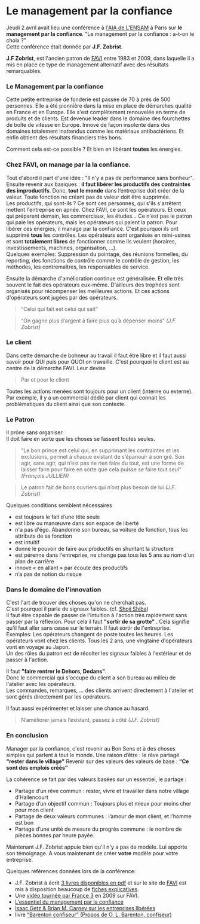 # Le management par la confiance

Jeudi 2 avril avait lieu une conférence à [l'AIA de L'ENSAM](http://www.aiaensam.com) à Paris sur **le management par la confiance**.
"Le management par la confiance : a-t-on le choix ?"   
Cette conférence était donnée par **J.F. Zobrist**.  

**J.F Zobrist**, est l'ancien patron de [FAVI](http://favi.com) entre 1983 et 2009, dans laquelle il a mis en place ce type de management alternatif avec des résultats remarquables.  

### Le Management par la confiance  

Cette petite entreprise de fonderie est passée de 70 à près de 500 personnes. Elle a été pionnière dans la mise en place de démarches qualité en France et en Europe. Elle s'est complètement renouvelée en terme de produits et de clients. Est devenue leader dans le domaine des fourchettes de boîte de vitesse en Europe. Innove de façon insolente dans des domaines totalement inattendus comme les matériaux antibactériens. Et enfin obtient des résultats financiers très bons.  
  
Comment cela est-ce possible ? Et bien en libérant **toutes** les énergies.   
  
### Chez FAVI, on manage par la la confiance.   
Tout d'abord il part d'une idée : "Il n'y a pas de performance sans bonheur".  
Ensuite revenir aux basiques : **il faut libérer les productifs des contraintes des improductifs**. Donc, **tout le monde** dans l’entreprise doit créer de la valeur. Toute fonction ne créant pas de valeur doit être supprimée.  
Les productifs, qui sont-ils ? Ce sont ces personnes, qui s'ils s'arrêtent mettent l'entreprise en apnée. Chez FAVI, ce sont les opérateurs. Et ceux qui préparent demain, les commerciaux, les études...  Ce n'est pas le patron qui paie les opérateurs, mais les opérateurs qui paient la patron.
Pour libérer ces énergies, il manage par la confiance. C'est pourquoi ils ont supprimé **tous** les contrôles. Les opérateurs sont organisés en mini-usines et sont **totalement libres** de fonctionner comme ils veulent (horaires, investissements, machines, organisation, ...).  
Quelques exemples: Suppression du pointage, des réunions formelles, du reporting, des fonctions de contrôle comme le contrôle de gestion, les méthodes, les contremaîtres, les responsables de service.   
   
Ensuite la démarche d'amélioration continue est généralisée. Et elle très souvent le fait des opérateurs eux-même. D'ailleurs des trophées sont organisés pour récompenser les meilleures actions. Et ces actions d'opérateurs sont jugées par des opérateurs.   
> “Celui qui fait est celui qui sait”  

> “On gagne plus d’argent à faire plus qu’à dépenser moins”      *(J.F. Zobrist)*

### Le client  
Dans cette démarche de bohneur au travail il faut être libre et il faut aussi savoir pour QUI puis pour QUOI on travaille. C'est pourquoi le client est au centre de la démarche FAVI.
Leur devise   
> Par et pour le client   

Toutes les actions menées sont toujours pour un client (interne ou externe).
Par exemple, il y a un commercial dédié par client qui connait les problématiques du client ainsi que son contexte.

### Le Patron  
Il prône sans organiser.  
Il doit faire en sorte que les choses se fassent toutes seules.    
  > “Le bon prince est celui qui, en supprimant les contraintes et les exclusions, permet à chaque existant de s’épanouir à son gré. Son agir, sans agir, qui n’est pas ne rien faire du tout, est une forme de laisser faire pour faire en sorte que cela puisse se faire tout seul”
  *(François JULLIEN)*

> Le patron fait de bons ouvriers qui n’ont plus besoin de lui    *(J.F. Zobrist)*

Quelques conditions semblent nécessaires  
  - est toujours le fait d’une tête seule
  - est libre ou manœuvre dans son espace de liberté
  - n'a pas d'égo. Abandonne son bureau, sa voiture de fonction, tous les attributs de sa fonction
  - est intuitif
  - donne le pouvoir de faire aux productifs en shuntant la structure
  - est pérenne dans l'entreprise, ne change pas tous les 5 ans au nom d'un plan de carrière
  - innove « en allant » par écoute des productifs
  - n’a pas de notion du risque

### Dans le domaine de l'innovation  
C'est l'art de trouver des choses qu'on ne cherchait pas.   
C'est pourquoi il parle de signaux faibles. (cf. [Shoji Shiba](http://fr.wikipedia.org/wiki/Shoji_Shiba))  
Il faut être capable de passer de l'intuition à l'action très rapidement sans passer par la réflexion. 
Pour cela il faut __"sortir de sa grotte"__ . Cela signifie qu'il faut aller sans cesse sur le terrain. Il faut sortir de l'entreprise.  
Exemples: Les opérateurs changent de poste toutes les heures. Les opérateurs vont chez les clients. Tous les 2 ans, une vingtaine d'opérateurs vont en voyage au Japon.  
Un des rôles du patron est de récolter les signaux faibles à l'extérieur et de passer à l'action.  

Il faut __"faire rentrer le Dehors, Dedans"__.    
Donc le commercial qui s'occupe du client a son bureau au milieu de l'atelier avec les opérateurs.   
Les commandes, remarques, ... des clients arrivent directement à l'atelier et sont gérés directement par les opérateurs.  

Il faut aussi expérimenter et laisser une chance au hasard.  

> N’améliorer jamais l’existant, passez à côté  *(J.F. Zobrist)*  

### En conclusion  
Manager par la confiance, c'est revenir au Bon Sens et à des choses simples qui parlent à tout le monde.
Une raison d’être : le rêve partagé 
  __“rester dans le village”__
Revenir sur des valeurs des valeurs de base :
  __“Ce sont des emplois créés”__

La cohérence se fait par des valeurs basées sur un essentiel, le partage :
 - Partage d’un rêve commun : rester, vivre et travailler dans notre village d’Hallencourt
 - Partage d’un objectif commun : Toujours plus et mieux pour moins cher pour mon client
 - Partage de deux valeurs communes : l’amour de mon client, et l’homme est bon
 - Partage d’une unité de mesure du progrès commune : le nombre de pièces bonnes par heure payée.

Maintenant J.F. Zobrist appuie bien qu'il n'y a pas de modèle. Lui apporte son témoignage. A vous maintenant de créer **votre** modèle pour votre entreprise.



Quelques références données lors de la conférence: 
 - J.F. Zobrist à écrit [3 livres disponibles en pdf](http://favi.com/managf.php) et sur le site de [FAVI](http://favi.com) est mis à disposition beaucoup de [fiches explicatives](http://favi.com/manago.php).
 - Une [vidéo tournée par France 3](https://www.youtube.com/watch?v=pBTdhwXpKOA) en 2009 sur FAVI.
 - [L’essentiel du management par la confiance](http://www.favi.com/download.php?fich=management/systeme/management_par_la_confiance_r.pdf)
 - [Isaac Getz & Brian M. Carney sur les entreprises libérées](http://liberteetcie.com/2013/02/edition-poche-de-liberte-cie/)
 - livre [“Barenton confiseur” (Propos de O. L. Barenton, confiseur)](http://www.babelio.com/livres/Detoeuf-Propos-de-OL-Barenton-confiseur/144043)

